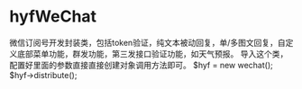 # hyfWeChat
微信订阅号开发封装类，包括token验证，纯文本被动回复，单/多图文回复，自定义底部菜单功能，群发功能，第三发接口验证功能，如天气预报。
导入这个类，配置好里面的参数直接直接创建对象调用方法即可。
$hyf = new wechat();
$hyf->distribute();
